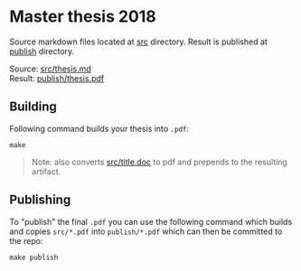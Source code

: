 # Master thesis 2018

Source markdown files located at [src](src) directory.
Result is published at [publish](publish) directory.

Source: [src/thesis.md](src/thesis.md)  
Result: [publish/thesis.pdf](publish/thesis.pdf)

## Building

Following command builds your thesis into `.pdf`:

```
make
```

> Note: also converts [src/title.doc](src/title.doc) to pdf and prepends to the resulting artifact.

## Publishing

To "publish" the final `.pdf` you can use the following command which builds and copies `src/*.pdf` into `publish/*.pdf`
which can then be committed to the repo:

```
make publish
```
